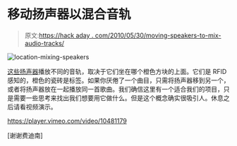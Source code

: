 # 移动扬声器以混合音轨

> 原文:[https://hack aday . com/2010/05/30/moving-speakers-to-mix-audio-tracks/](https://hackaday.com/2010/05/30/moving-speakers-to-mix-audio-tracks/)

![](../Images/36dace7cbe326cc1be0fcd7b4fd98823.png "location-mixing-speakers")

[这些扬声器](http://vimeo.com/10481179)播放不同的音轨，取决于它们坐在哪个橙色方块的上面。它们是 RFID 感知的，橙色的瓷砖是标签。如果你厌倦了一个曲目，只需将扬声器移到另一个，或者将扬声器放在一起播放同一首歌曲。我们确信这里有一个适合我们的项目，只是需要一些思考来找出我们想要用它做什么。但是这个概念确实很吸引人。休息之后请看视频演示。

<https://player.vimeo.com/video/10481179>

</div> <p>[谢谢费迪南]</p> </body> </html>